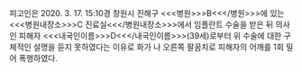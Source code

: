 피고인은 2020. 3. 17. 15:10경 창원시 진해구 <<<병원>>>B<<</병원>>>에 있는 <<<병원내장소>>>C 진료실<<</병원내장소>>>에서 임플란트 수술을 받은 뒤 의사인 피해자 <<<내국인이름>>>D<<</내국인이름>>>(39세)로부터 위 수술에 대한 구체적인 설명을 듣지 못하였다는 이유로 화가 나 오른쪽 팔꿈치로 피해자의 어깨를 1회 밀어 폭행하였다.